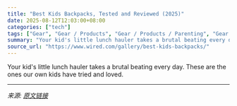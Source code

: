 ```yaml
---
title: "Best Kids Backpacks, Tested and Reviewed (2025)"
date: 2025-08-12T12:03:00+08:00
categories: ["tech"]
tags: ["Gear", "Gear / Products", "Gear / Products / Parenting", "Gear / Products / Outdoor", "Gear / Buying Guides", "Shopping", "buying guides", "parenting", "kids", "outdoors", "Small Schleppers"]
summary: "Your kid's little lunch hauler takes a brutal beating every day. These are the ones our own kids have tried and loved."
source_url: "https://www.wired.com/gallery/best-kids-backpacks/"
---
```


Your kid's little lunch hauler takes a brutal beating every day. These are the ones our own kids have tried and loved.

---

*来源: [原文链接](https://www.wired.com/gallery/best-kids-backpacks/)*
